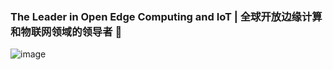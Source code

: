 ### The Leader in Open Edge Computing and IoT | 全球开放边缘计算和物联网领域的领导者 👋

![image](https://github.com/jiekechoo/jiekechoo/assets/3350211/3058c697-6e05-4147-9478-65092e033499)
